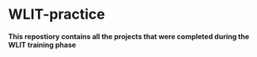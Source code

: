 # WLIT-practice

#### This repostiory contains all the projects that were completed during the WLIT training phase